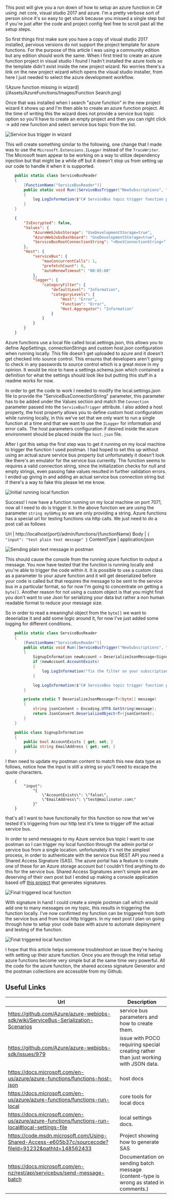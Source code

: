 This post will give you a run down of how to setup an azure function in C# using .net core, visual studio 2017 and azure. I'm a pretty verbose sort of person since
it's so easy to get stuck because you missed a single step but if you're just after the code and project config feel free to scroll past all the setup steps.

So first things first make sure you have a copy of visual studio 2017 installed, pervious versions do not support the project template for azure functions. For the purpose of this article I was using a community edition but any edition should work the same. When I first tried to create an azure function project in visual studio I found I hadn't installed the azure tools so the template didn't exist inside the new project wizard. No worries there's a link on the new project wizard which opens the visual studio installer, from here I just needed to select the azure development workflow.

![Azure function missing in wizard](/Assets/AzureFunctions/Images/Function Search.png)

Once that was installed when I search "azure function" in the new project wizard it shows up and I'm then able to create an azure function project. At the time of writing this the wizard does not provide a service bus topic option so you'll have to create an empty project and then you can right click -> add new function and select service bus topic from the list.

![Service bus trigger in wizard](/Assets/AzureFunctions/Images/ServiceBusFunctionWizard.png)

This will create something similar to the following, one change that I made was to use the `Microsoft.Extensions.ILogger` instead of the `TraceWriter`. The Microsoft team appear to be working on a way to utilize dependency injection but that might be a while off but it doesn't stop us from setting up our code to handle it when it is supported.

```C#
    public static class ServiceBusReader
    {
        [FunctionName("ServiceBusReader")]
        public static void Run([ServiceBusTrigger("NewSubscriptions", "SendSignupEmail", Connection = "ServiceBusRootConnectionString")]string mySbMsg, ILogger log)
        {
            log.LogInformation($"C# ServiceBus topic trigger function processed message: {mySbMsg}");
        }
    }
```
```JSON
    {
        "IsEncrypted": false,
        "Values": {
            "AzureWebJobsStorage": "UseDevelopmentStorage=true",
            "AzureWebJobsDashboard": "UseDevelopmentStorage=true",
            "ServiceBusRootConnectionString": "<RootConnectionString>"
        },
        "Host": {
            "serviceBus": {
                "maxConcurrentCalls": 1,
                "prefetchCount": 0,
                "autoRenewTimeout": "00:05:00"
            },
            "logger": {
                "categoryFilter": {
                    "defaultLevel": "Information",
                    "categoryLevels": {
                        "Host": "Error",
                        "Function": "Error",
                        "Host.Aggregator": "Information"
                    }
                }
            }
        }
    }
```

Azure functions use a local file called local.settings.json, this allows you to define AppSettings, connectionStrings and custom host.json configuration when running locally. This file doesn't get uploaded to azure and it doesn't get checked into source control. This ensures that developers aren't going to check in any passwords to source control which is a great move in my opinion. It would be nice to have a settings.schema.json which contained a definition for what the settings should look like but putting this stuff in a readme works for now.

In order to get the code to work I needed to modify the local.settings.json file to provide the "ServiceBusConnectionString" parameter, this parameter has to be added under the Values section and match the `Connection` parameter passed into the `ServiceBusTrigger` attribute. I also added a host property, the host property allows you to define custom host configuration while running locally, in this we've set that we only want to run a single function at a time and that we want to use the `ILogger` for information and error calls. The host parameters configuration if desired inside the azure environment should be placed inside the `host.json` file.

After I got this setup the first step was to get it running on my local machine to trigger the function I used postman. I had hoped to set this up without using an actual azure service bus property but unfortunately it doesn't look like there's an emulator for the service bus currently. The function seems to requires a valid connection string, since the initialization checks for null and empty strings, even passing fake values resulted in further validation errors. I ended up giving in and adding an actual service bus connection string but if there's a way to fake this please let me know.

![Initial running local function](/Assets/AzureFunctions/Images/InitialRunningFunction.png)

Success! I now have a function running on my local machine on port 7071, now all I need to do is trigger it. In the above function we are using the parameter `string mySbMsg` so we are only providing a string. Azure functions has a special url for testing functions via http calls. We just need to do a post call as follows

Url | http://localhost{port}/admin/functions/{functionName}
Body | ``` { "input": "test plain text message" } ```
ContentType | application/json        

![Sending plain text message in postman](/Assets/AzureFunctions/Images/PlainTextPostman.png)

This should cause the console from the running azure function to output a message. You now have tested that the function is running locally and you're able to trigger the code within it. It is possible to use a custom class as a parameter to your azure function and it will get deserialized before your code is called but that requires the message to be sent to the service bus in a particular format, so for now I'm going to concentrate on getting a `byte[]`. Another reason for not using a custom object is that you might find you don't want to use Json for serializing your data but rather a non human readable format to reduce your message size.

So in order to read a meaningful object from the `byte[]` we want to deserialize it and add some logic around it, for now I've just added some logging for different conditions.

```C#
    public static class ServiceBusReader
    {
        [FunctionName("ServiceBusReader")]
        public static void Run([ServiceBusTrigger("NewSubscriptions", "SendSignupEmail", Connection = "ServiceBusRootConnectionString")] byte[] structuredMessage, ILogger log)
        {
            SignupInformation newAccount = DeserializeJsonMessage<SignupInformation>(structuredMessage);
            if (newAccount.AccountExists)
            {
                log.LogInformation("fix the filter on your subscription to prevent this.");
            }

            log.LogInformation($"C# ServiceBus topic trigger function processed message with email: {newAccount.EmailAddress}");
        }

        private static T DeserializeJsonMessage<T>(byte[] message)
        {
            string jsonContent = Encoding.UTF8.GetString(message);
            return JsonConvert.DeserializeObject<T>(jsonContent);
        }
    }

    public class SignupInformation
    {
        public bool AccountExists { get; set; }
        public string EmailAddress { get; set; }
    }
```

I then need to update my postman content to match this new data type as follows, notice how the input is still a string so you'll need to escape the quote characters.

```
    {
    	"input":
    	    "{
    	    	\"AccountExists\": \"false\",
    	    	\"EmailAddress\": \"test@mailinator.com\"    	    	
    	    }"
    }    
```

that's all I want to have functionally for this function so now that we've tested it's triggering from our http test it's time to trigger off the actual service bus.

In order to send messages to my Azure service bus topic I want to use postman so I can trigger my local function through the admin portal or service bus from a single location. unfortunately it's not the simplest process, in order to authenticate with the service bus REST API you need a Shared Access Signature (SAS). The azure portal has a feature to create one of these for an Azure storage account but I couldn't find anything to do this for the service bus. Shared Access Signatures aren't simple and are deserving of their own post but I ended up making a console application based off [this project](https://code.msdn.microsoft.com/Using-Shared-Access-e605b37c/sourcecode?fileId=91232&pathId=148562433) that generates signatures.

![Final triggered local function](/Assets/AzureFunctions/Images/ServiceBusFormatPostman.png)

With signature in hand I could create a simple postman call which would add one to many messages on my topic, this results in triggering the function locally. I've now confirmed my function can be triggered from both the service bus and from local http triggers. In my next post I plan on going through how to setup your code base with azure to automate deployment and testing of the function.

![Final triggered local function](/Assets/AzureFunctions/Images/FinalRunningFunction.png)

I hope that this article helps someone troubleshoot an issue they're having with setting up their azure function. Once you are through the initial setup azure functions become very simple but at the same time very powerful. All the code for the azure function, the shared access signature Generator and the postman collections are accessible from my Github.


## Useful Links
 Url | Description
------------ | -------------
 https://github.com/Azure/azure-webjobs-sdk/wiki/ServiceBus-Serialization-Scenarios | service bus parameters and how to create them.
 https://github.com/Azure/azure-webjobs-sdk/issues/979 | issue with POCO requiring special creating rather than just working with JSON data.
 https://docs.microsoft.com/en-us/azure/azure-functions/functions-host-json | host docs
 https://docs.microsoft.com/en-us/azure/azure-functions/functions-run-local | core tools for local docs   
 https://docs.microsoft.com/en-us/azure/azure-functions/functions-run-local#local-settings-file | local settings docs.
 https://code.msdn.microsoft.com/Using-Shared-Access-e605b37c/sourcecode?fileId=91232&pathId=148562433 | Project showing how to generate SAS
 https://docs.microsoft.com/en-nz/rest/api/servicebus/send-message-batch | Documentation on sending batch message (content-type is wrong as stated in comments.)
